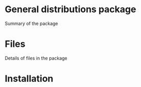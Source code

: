 # General distributions package

Summary of the package

# Files

Details of files in the package

# Installation
